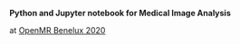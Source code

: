 **Python and Jupyter notebook for Medical Image Analysis**

at [OpenMR Benelux 2020](https://openmrbenelux.github.io/page-openmrb-2020/)


